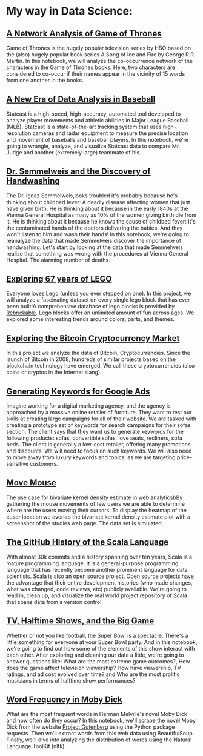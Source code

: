 # My way in Data Science:

## [A Network Analysis of Game of Thrones](https://github.com/fayucci/my-projects/blob/master/A%20Network%20Analysis%20of%20Game%20of%20Thrones/notebook_games_of_thrones.ipynb)
Game of Thrones is the hugely popular television series by HBO based on the (also) hugely popular book series A Song of Ice and Fire by George R.R. Martin. In this notebook, we will analyze the co-occurrence network of the characters in the Game of Thrones books. Here, two characters are considered to co-occur if their names appear in the vicinity of 15 words from one another in the books. 
 
## [A New Era of Data Analysis in Baseball](https://github.com/fayucci/my-projects/blob/master/A%20New%20Era%20of%20Data%20Analysis%20in%20Baseball/notebook_baseball.ipynb)
Statcast is a high-speed, high-accuracy, automated tool developed to analyze player movements 
and athletic abilities in Major League Baseball (MLB), Statcast is a state-of-the-art tracking system that uses high-resolution cameras and radar equipment to measure the precise location and movement of baseballs and baseball players.
In this notebook, we're going to wrangle, analyze, and visualize Statcast data to compare Mr. Judge and another (extremely large) teammate of his.

## [Dr. Semmelweis and the Discovery of Handwashing](https://github.com/fayucci/my-projects/blob/master/Dr.%20Semmelweis%20and%20the%20Discovery%20of%20Handwashing/notebook_semmelweis.ipynb)
The Dr. Ignaz Semmelweis,looks troubled it's probably because he's thinking about childbed fever: A deadly disease affecting women that just have given birth. He is thinking about it because in the early 1840s at the Vienna General Hospital as many as 10% of the women giving birth die from it. He is thinking about it because he knows the cause of childbed fever: It's the contaminated hands of the doctors delivering the babies. And they won't listen to him and wash their hands!
In this notebook, we're going to reanalyze the data that made Semmelweis discover the importance of handwashing. Let's start by looking at the data that made Semmelweis realize that something was wrong with the procedures at Vienna General Hospital.
The alarming number of deaths.
 
## [Exploring 67 years of LEGO](https://github.com/fayucci/my-projects/blob/master/Exploring%2067%20years%20of%20LEGO/notebook_lego.ipynb)
Everyone loves Lego (unless you ever stepped on one). In this project, we will analyze a fascinating dataset on every single lego block that has ever been built!A comprehensive database of lego blocks is provided by [Rebrickable](https://rebrickable.com/downloads/). Lego blocks offer an unlimited amount of fun across ages. We explored some interesting trends around colors, parts, and themes.
 
 ## [Exploring the Bitcoin Cryptocurrency Market](https://github.com/fayucci/my-projects/blob/master/Exploring%20the%20Bitcoin%20Cryptocurrency%20Market/notebook_bitcoins.ipynb)
  In this project we analyze the data of Bitcoin, Cryptocurrencies. Since the launch of Bitcoin in 2008, hundreds of similar projects based on the blockchain technology have emerged. We call these cryptocurrencies (also coins or cryptos in the Internet slang).
 
 ## [Generating Keywords for Google Ads](https://github.com/fayucci/my-projects/blob/master/Generating%20Keywords%20for%20Google%20Ads/notebook_ads.ipynb)
Imagine working for a digital marketing agency, and the agency is approached by a massive online retailer of furniture. They want to test our skills at creating large campaigns for all of their website. We are tasked with creating a prototype set of keywords for search campaigns for their sofas section. The client says that they want us to generate keywords for the following products: sofas, convertible sofas, love seats, recliners, sofa beds.
The client is generally a low-cost retailer, offering many promotions and discounts. We will need to focus on such keywords. We will also need to move away from luxury keywords and topics, as we are targeting price-sensitive customers.

 
 ## [Move Mouse](https://github.com/fayucci/my-projects/blob/master/mouse_move/mouse_streamplot.ipynb)
 The use case for bivariate kernel density estimate in web analyticsbBy gathering the mouse movements of few users we are able to determine where are the users moving their cursors. To display the heatmap of the cusor location we overlap the bivariate kernel density estimate plot with a screenshot of the studies web page. The data set is simulated.

 
 ## [The GitHub History of the Scala Language](https://github.com/fayucci/my-projects/blob/master/The%20GitHub%20History%20of%20the%20Scala%20Language/notebook_scale.ipynb)
 With almost 30k commits and a history spanning over ten years, Scala is a mature programming language. It is a general-purpose programming language that has recently become another prominent language for data scientists. Scala is also an open source project. Open source projects have the advantage that their entire development histories (who made changes, what was changed, code reviews, etc) publicly available. We're going to read in, clean up, and visualize the real world project repository of Scala that spans data from a version control.
 
 ## [TV, Halftime Shows, and the Big Game](https://github.com/fayucci/my-projects/blob/master/TV%2C%20Halftime%20Shows%2C%20and%20the%20Big%20Game/notebook_super_bowl.ipynb)
 Whether or not you like football, the Super Bowl is a spectacle. There's a little something for everyone at your Super Bowl party. And in this notebook, we're going to find out how some of the elements of this show interact with each other. After exploring and cleaning our data a little, we're going to answer questions like: What are the most extreme game outcomes?, How does the game affect television viewership? How have viewership, TV ratings, and ad cost evolved over time? and Who are the most prolific musicians in terms of halftime show performances?
 
 ## [Word Frequency in Moby Dick](https://github.com/fayucci/my-projects/blob/master/Word%20Frequency%20in%20Moby%20Dick/notebook_moby_dick.ipynb)
 What are the most frequent words in Herman Melville's novel Moby Dick and how often do they occur?
In this notebook, we'll scrape the novel Moby Dick from the website [Project Gutenberg](https://www.gutenberg.org/) using the Python package requests. Then we'll extract words from this web data using BeautifulSoup. Finally, we'll dive into analyzing the distribution of words using the Natural Language ToolKit (nltk).
